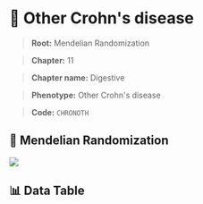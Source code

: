 # 🧪 Other Crohn's disease

> **Root:** Mendelian Randomization

> **Chapter:** 11  

> **Chapter name:** Digestive

> **Phenotype:** Other Crohn's disease  

> **Code:** `CHRONOTH`

## 🧬 Mendelian Randomization  

<img src="/MR/Figures/Forward/CHRONOTH.png"/>

## 📊 Data Table

<CsvTableMRF src="/public/MR/Data/Forward/CHRONOTH.csv"/>
